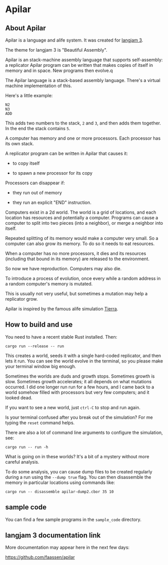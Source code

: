 # Apilar

## About Apilar

Apilar is a language and alife system. It was created for [langjam
3](https://github.com/langjam/jam0003).

The theme for langjam 3 is "Beautiful Assembly".

Apilar is an stack-machine assembly language that supports self-assembly: a
replicator Apilar program can be written that makes copies of itself in memory
and in space. New programs then evolve.q

The Apilar language is a stack-based assembly language. There's a virtual
machine implementation of this.

Here's a little example:

```
N2
N3
ADD
```

This adds two numbers to the stack, `2` and `3`, and then adds them together.
In the end the stack contains `5`.

A computer has memory and one or more processors. Each processor has its own
stack.

A replicator program can be written in Apilar that causes it:

- to copy itself

- to spawn a new processor for its copy

Processors can disappear if:

- they run out of memory

- they run an explicit "END" instruction.

Computers exist in a 2d world. The world is a grid of locations, and each
location has resources and potentially a computer. Programs can cause a
computer to split into two pieces (into a neighbor), or merge a neighbor into
itself.

Repeated splitting of its memory would make a computer very small. So a
computer can also grow its memory. To do so it needs to eat resources.

When a computer has no more processors, it dies and its resources (including
that bound in its memory) are released to the environment.

So now we have reproduction. Computers may also die.

To introduce a process of evolution, once every while a random address in a
random computer's memory is mutated.

This is usually not very useful, but sometimes a mutation may help a replicator
grow.

Apilar is inspired by the famous alife simulation
[Tierra](<https://en.wikipedia.org/wiki/Tierra_(computer_simulation)>).

## How to build and use

You need to have a recent stable Rust installed. Then:

```
cargo run --release -- run
```

This creates a world, seeds it with a single hard-coded replicator, and then
lets it run. You can see the world evolve in the terminal, so you please make
your terminal window big enough.

Sometimes the worlds are duds and growth stops. Sometimes growth is slow.
Sometimes growth accelerates; it all depends on what mutations occurred. I did
one longer run run for a few hours, and I came back to a world somehow filled
with processors but very few computers; and it looked dead.

If you want to see a new world, just `ctrl-C` to stop and run again.

Is your terminal confused after you break out of the simulation? For me typing
the `reset` command helps.

There are also a lot of command line arguments to configure the simulation, see:

```
cargo run -- run -h
```

What is going on in these worlds? It's a bit of a mystery without more careful
analysis.

To do some analysis, you can cause dump files to be created regularly during a
run using the `--dump true` flag. You can then disassemble the memory in
particular locations using commands like:

```
cargo run -- disassemble apilar-dump2.cbor 35 10
```

## sample code

You can find a few sample programs in the `sample_code` directory.

## langjam 3 documentation link

More documentation may appear here in the next few days:

https://github.com/faassen/apilar
